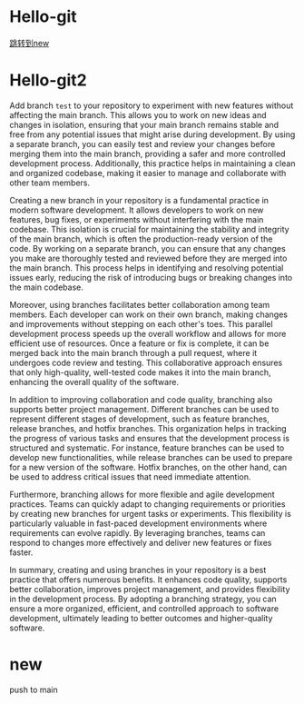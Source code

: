 # Hello-git
[跳转到new](#new)

# Hello-git2
Add branch `test` to your repository to experiment with new features without affecting the main branch. This allows you to work on new ideas and changes in isolation, ensuring that your main branch remains stable and free from any potential issues that might arise during development. By using a separate branch, you can easily test and review your changes before merging them into the main branch, providing a safer and more controlled development process. Additionally, this practice helps in maintaining a clean and organized codebase, making it easier to manage and collaborate with other team members.

Creating a new branch in your repository is a fundamental practice in modern software development. It allows developers to work on new features, bug fixes, or experiments without interfering with the main codebase. This isolation is crucial for maintaining the stability and integrity of the main branch, which is often the production-ready version of the code. By working on a separate branch, you can ensure that any changes you make are thoroughly tested and reviewed before they are merged into the main branch. This process helps in identifying and resolving potential issues early, reducing the risk of introducing bugs or breaking changes into the main codebase.

Moreover, using branches facilitates better collaboration among team members. Each developer can work on their own branch, making changes and improvements without stepping on each other's toes. This parallel development process speeds up the overall workflow and allows for more efficient use of resources. Once a feature or fix is complete, it can be merged back into the main branch through a pull request, where it undergoes code review and testing. This collaborative approach ensures that only high-quality, well-tested code makes it into the main branch, enhancing the overall quality of the software.

In addition to improving collaboration and code quality, branching also supports better project management. Different branches can be used to represent different stages of development, such as feature branches, release branches, and hotfix branches. This organization helps in tracking the progress of various tasks and ensures that the development process is structured and systematic. For instance, feature branches can be used to develop new functionalities, while release branches can be used to prepare for a new version of the software. Hotfix branches, on the other hand, can be used to address critical issues that need immediate attention.

Furthermore, branching allows for more flexible and agile development practices. Teams can quickly adapt to changing requirements or priorities by creating new branches for urgent tasks or experiments. This flexibility is particularly valuable in fast-paced development environments where requirements can evolve rapidly. By leveraging branches, teams can respond to changes more effectively and deliver new features or fixes faster.

In summary, creating and using branches in your repository is a best practice that offers numerous benefits. It enhances code quality, supports better collaboration, improves project management, and provides flexibility in the development process. By adopting a branching strategy, you can ensure a more organized, efficient, and controlled approach to software development, ultimately leading to better outcomes and higher-quality software.


# new
push to main